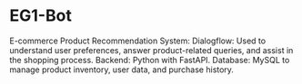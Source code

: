 # EG1-Bot
E-commerce Product Recommendation System: Dialogflow: Used to understand user preferences, answer product-related queries, and assist in the shopping process. Backend: Python with FastAPI. Database: MySQL to manage product inventory, user data, and purchase history.
